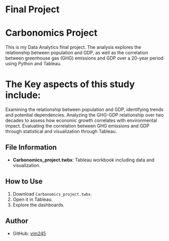 # Final Project
# Carbonomics Project
This is my Data Analytics final project.
The analysis explores the relationship between population and GDP, as well as the correlation between greenhouse gas (GHG) emissions and GDP over a 20-year period using Python and Tableau.

# The Key aspects of this study include:
Examining the relationship between population and GDP, identifying trends and potential dependencies.
Analyzing the GHG-GDP relationship over two decades to assess how economic growth correlates with environmental impact.
Evaluating the correlation between GHG emissions and GDP through statistical and visualization through Tableau.

## File Information
- **Carbonomics_project.twbx**:  Tableau workbook including data and visualization.

## How to Use
1. Download `Carbonomics_project.twbx`.
2. Open it in Tableau.
3. Explore the dashboards.

## Author
- GitHub: [vim245](https://github.com/vim245)
